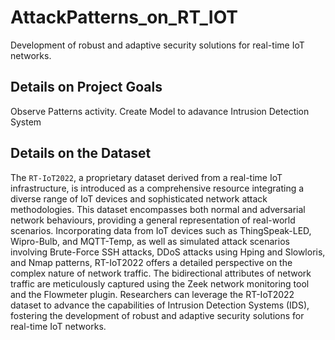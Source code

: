 # AttackPatterns_on_RT_IOT
Development of robust and adaptive security solutions for real-time IoT networks.

## Details on Project Goals
Observe Patterns activity.
Create Model to adavance Intrusion Detection System




## Details on the Dataset
The `RT-IoT2022`, a proprietary dataset derived from a real-time IoT infrastructure, is introduced as a comprehensive resource integrating a diverse range of IoT devices and sophisticated network attack methodologies. This dataset encompasses both normal and adversarial network behaviours, providing a general representation of real-world scenarios. Incorporating data from IoT devices such as ThingSpeak-LED, Wipro-Bulb, and MQTT-Temp, as well as simulated attack scenarios involving Brute-Force SSH attacks, DDoS attacks using Hping and Slowloris, and Nmap patterns, RT-IoT2022 offers a detailed perspective on the complex nature of network traffic. The bidirectional attributes of network traffic are meticulously captured using the Zeek network monitoring tool and the Flowmeter plugin. Researchers can leverage the RT-IoT2022 dataset to advance the capabilities of Intrusion Detection Systems (IDS), fostering the development of robust and adaptive security solutions for real-time IoT networks.
